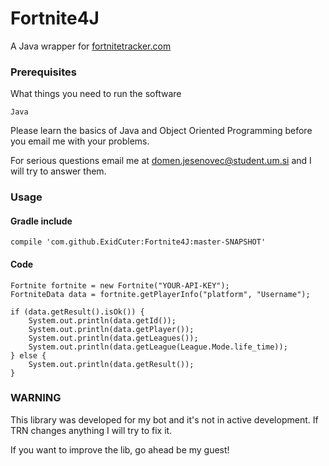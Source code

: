 # Fortnite4J
A Java wrapper for [fortnitetracker.com](https://fortnitetracker.com/)


### Prerequisites

What things you need to run the software

```
Java
```

Please learn the basics of Java and Object Oriented Programming before you email me with your problems.

For serious questions email me at domen.jesenovec@student.um.si and I will try to answer them.


### Usage

#### Gradle include

```
compile 'com.github.ExidCuter:Fortnite4J:master-SNAPSHOT'
```

#### Code

```
Fortnite fortnite = new Fortnite("YOUR-API-KEY");
FortniteData data = fortnite.getPlayerInfo("platform", "Username");

if (data.getResult().isOk()) {
    System.out.println(data.getId());
    System.out.println(data.getPlayer());
    System.out.println(data.getLeagues());
    System.out.println(data.getLeague(League.Mode.life_time));
} else {
    System.out.println(data.getResult());
}
```


### WARNING

This library was developed for my bot and it's not in active development. If TRN changes anything I will try to fix it.

If you want to improve the lib, go ahead be my guest!
